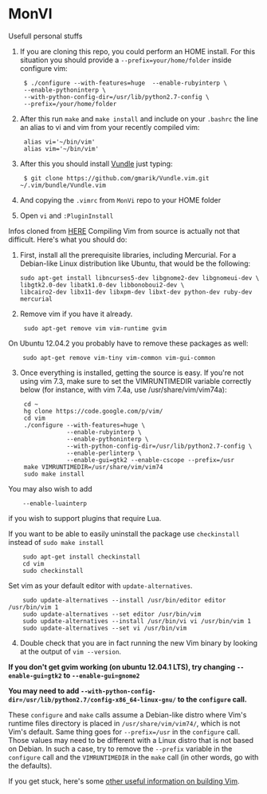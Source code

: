 MonVI
=====

Usefull personal stuffs


1. If you are cloning this repo, you could perform an HOME install.
For this situation you should provide a `--prefix=your/home/folder` inside configure vim:

        $ ./configure --with-features=huge  --enable-rubyinterp \
        --enable-pythoninterp \
        --with-python-config-dir=/usr/lib/python2.7-config \
        --prefix=/your/home/folder

2. After this run `make` and `make install` and include on your `.bashrc` the line an alias to vi and vim from your recently compiled vim:

        alias vi='~/bin/vim'
        alias vim='~/bin/vim'

3. After this you should install [Vundle](https://github.com/gmarik/Vundle.vim) just typing:

        $ git clone https://github.com/gmarik/Vundle.vim.git ~/.vim/bundle/Vundle.vim

4. And copying the `.vimrc` from `MonVi` repo to your HOME folder

5. Open `vi` and `:PluginInstall`



Infos cloned from [HERE](https://github.com/Valloric/YouCompleteMe/wiki/Building-Vim-from-source)
Compiling Vim from source is actually not that difficult. Here's what you should do:

1.  First, install all the prerequisite libraries, including Mercurial. For a Debian-like Linux distribution like Ubuntu, that would be the following:


        sudo apt-get install libncurses5-dev libgnome2-dev libgnomeui-dev \
        libgtk2.0-dev libatk1.0-dev libbonoboui2-dev \
        libcairo2-dev libx11-dev libxpm-dev libxt-dev python-dev ruby-dev mercurial

2. Remove vim if you have it already.

        sudo apt-get remove vim vim-runtime gvim

  On Ubuntu 12.04.2 you probably have to remove these packages as well:

        sudo apt-get remove vim-tiny vim-common vim-gui-common

3. Once everything is installed, getting the source is easy. If you're not using vim 7.3, make sure to set the VIMRUNTIMEDIR variable correctly below (for instance, with vim 7.4a, use /usr/share/vim/vim74a):

        cd ~
        hg clone https://code.google.com/p/vim/
        cd vim
        ./configure --with-features=huge \
                    --enable-rubyinterp \
                    --enable-pythoninterp \
                    --with-python-config-dir=/usr/lib/python2.7-config \
                    --enable-perlinterp \
                    --enable-gui=gtk2 --enable-cscope --prefix=/usr
        make VIMRUNTIMEDIR=/usr/share/vim/vim74
        sudo make install

  You may also wish to add

        --enable-luainterp

  if you wish to support plugins that require Lua.

  If you want to be able to easily uninstall the package use `checkinstall` instead of `sudo make install`

        sudo apt-get install checkinstall
        cd vim
        sudo checkinstall
  Set vim as your default editor with `update-alternatives`.

        sudo update-alternatives --install /usr/bin/editor editor /usr/bin/vim 1
        sudo update-alternatives --set editor /usr/bin/vim
        sudo update-alternatives --install /usr/bin/vi vi /usr/bin/vim 1
        sudo update-alternatives --set vi /usr/bin/vim

4. Double check that you are in fact running the new Vim binary by looking at the output of `vim --version`.

**If you don't get gvim working (on ubuntu 12.04.1 LTS), try changing `--enable-gui=gtk2` to `--enable-gui=gnome2`**

**You may need to add `--with-python-config-dir=/usr/lib/python2.7/config-x86_64-linux-gnu/` to the `configure` call.**

These `configure` and `make` calls assume a Debian-like distro where Vim's runtime files directory is placed in `/usr/share/vim/vim74/`, which is not Vim's default. Same thing goes for `--prefix=/usr` in the `configure` call. Those values may need to be different with a Linux distro that is not based on Debian. In such a case, try to remove the `--prefix` variable in the `configure` call and the `VIMRUNTIMEDIR` in the `make` call (in other words, go with the defaults).

If you get stuck, here's some [other useful information on building Vim](http://vim.wikia.com/wiki/Building_Vim).

